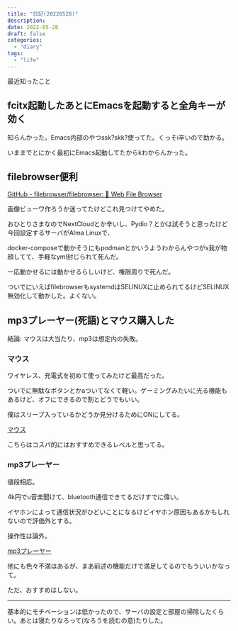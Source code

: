 ```yaml
---
title: "日記(20220528)"
description:
date: 2022-05-28
draft: false
categories:
  - "diary"
tags:
  - "life"
---
```


最近知ったこと

## fcitx起動したあとにEmacsを起動すると全角キーが効く

知らんかった。Emacs内部のやつssk?skk?使ってた。くっそi辛いので助かる。

いままでとにかく最初にEmacs起動してたからkわからんかった。

## filebrowser便利

[GitHub - filebrowser/filebrowser: 📂 Web File Browser](https://github.com/filebrowser/filebrowser)

画像ビューワ作ろうか迷ってたけどこれ見つけてやめた。

おひとりさまなのでNextCloudとか辛いし、Pydio？とかは試そうと思ったけど今回設定するサーバがAlma Linuxで、

docker-composeで動かそうにもpodmanとかいうようわからんやつがs我が物顔してて、手軽なyml封じられて死んだ。

一応動かせるには動かせるらしいけど、権限周りで死んだ。

ついでにいえばfilebrowserもsystemdはSELINUXに止められてるけどSELINUX無効化して動かした。よくない。

## mp3プレーヤー(死語)とマウス購入した

結論: マウスは大当たり、mp3は想定内の失敗。

### マウス

ワイヤレス、充電式を初めて使ってみたけど最高だった。

ついでに無駄なボタンとかaついてなくて軽い。ゲーミングみたいに光る機能もあるけど、オフにできるので割とどうでもいい。

僕はスリープ入っているかどうか見分けるためにONにしてる。

[マウス](https://www.amazon.co.jp/gp/product/B07VP4D4F3/ref=ppx_yo_dt_b_asin_title_o00_s00?ie=UTF8&psc=1)

こちらはコスパ的にはおすすめできるレベルと思ってる。

### mp3プレーヤー

値段相応。

4k円でu音楽聞けて、bluetooth通信できてるだけすでに偉い。

イヤホンによって通信状況がひどいことになるけどイヤホン原因もあるかもしれないので評価外とする。

操作性は論外。

[mp3プレーヤー](https://www.amazon.co.jp/gp/product/B09PHWNV7G/ref=ppx_yo_dt_b_asin_title_o00_s00?ie=UTF8&psc=1)

他にも色々不満はあるが、まあ前述の機能だけで満足してるのでもういいかなって。

ただ、おすすめはしない。

---

基本的にモチベーションは低かったので、サーバの設定と部屋の掃除したくらい。あとは寝たりなろって(なろうを読むの意)たりした。
